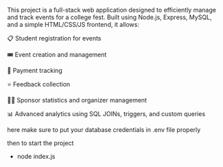 This project is a full-stack web application designed to efficiently manage and track events for a college fest. Built using Node.js, Express, MySQL, and a simple HTML/CSS/JS frontend, it allows:

📋 Student registration for events

🎟️ Event creation and management

💸 Payment tracking

⭐ Feedback collection

👨‍💼 Sponsor statistics and organizer management

📊 Advanced analytics using SQL JOINs, triggers, and custom queries


here make sure to put your database credentials in .env file properly

then to start the project
 - node index.js   
